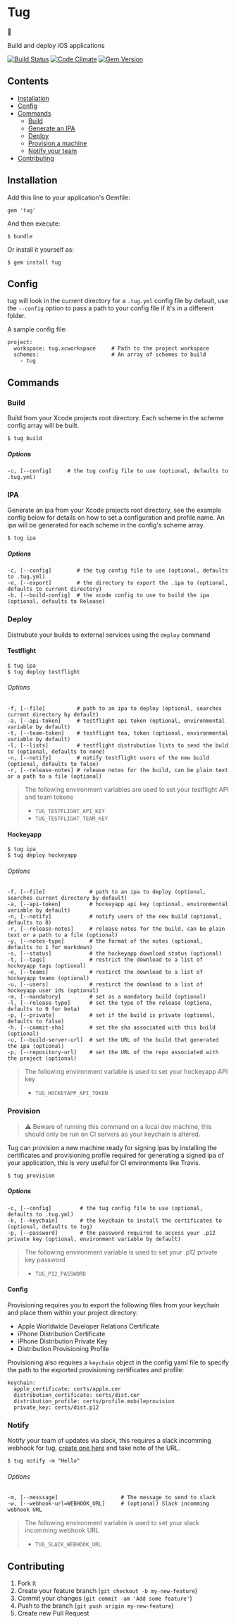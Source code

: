 # Tug

:ship:

Build and deploy iOS applications

[![Build Status](https://travis-ci.org/alexfish/tug.svg?branch=feature%2Fbuild)](https://travis-ci.org/alexfish/tug)
[![Code Climate](https://codeclimate.com/github/alexfish/tug/badges/gpa.svg)](https://codeclimate.com/github/alexfish/tug)
[![Gem Version](https://badge.fury.io/rb/tug.svg)](http://badge.fury.io/rb/tug)

## Contents

* [Installation](#installation)
* [Config](#config)
* [Commands](#commands)
  * [Build](#build)
  * [Generate an IPA](#ipa)
  * [Deploy](#deploy)
  * [Provision a machine](#provision)
  * [Notify your team](#notify)
* [Contributing](#contributing)

## Installation

Add this line to your application's Gemfile:

    gem 'tug'

And then execute:

    $ bundle

Or install it yourself as:

    $ gem install tug

## Config

tug will look in the current directory for a `.tug.yml` config file by default, use the `--config` option to pass a path to your config file if it's in a different folder. 

A sample config file:

```
project:
  workspace: tug.xcworkspace     # Path to the project workspace
  schemes:                       # An array of schemes to build
    - tug
```


## Commands

### Build

Build from your Xcode projects root directory. Each scheme in the scheme config array will be built.

```
$ tug build
```

##### Options

```
-c, [--config]     # the tug config file to use (optional, defaults to .tug.yml)
```

### IPA

Generate an ipa from your Xcode projects root directory, see the example config below for details on how to set a configuration and profile name. An ipa will be generated for each scheme in the config's scheme array.

```
$ tug ipa
```

##### Options

```
-c, [--config]        # the tug config file to use (optional, defaults to .tug.yml)
-e, [--export]        # the directory to export the .ipa to (optional, defaults to current directory)
-b, [--build-config]  # the xcode config to use to build the ipa (optional, defaults to Release)
```

### Deploy

Distrubute your builds to external services using the `deploy` command

#### Testflight

```
$ tug ipa
$ tug deploy testflight
```


###### Options

```
-f, [--file]          # path to an ipa to deploy (optional, searches current directory by default)
-a, [--api-token]     # testflight api token (optional, environmental variable by default)
-t, [--team-token]    # testflight tea, token (optional, environmental variable by default)
-l, [--lists]         # testflight distrubution lists to send the buld to (optional, defaults to none)
-n, [--notify]        # notify testflight users of the new build (optional, defaults to false)
-r, [--release-notes] # release notes for the build, can be plain text or a path to a file (optional)
```

> 
> The following environment variables are used to set your testflight API and team tokens
> * `TUG_TESTFLIGHT_API_KEY`
> * `TUG_TESTFLIGHT_TEAM_KEY`

#### Hockeyapp

```
$ tug ipa
$ tug deploy hockeyapp
```

###### Options

```
-f, [--file]              # path to an ipa to deploy (optional, searches current directory by default)
-a, [--api-token]         # hockeyapp api key (optional, environmental variable by default)
-n, [--notify]            # notify users of the new build (optional, defaults to 0)
-r, [--release-notes]     # release notes for the build, can be plain text or a path to a file (optional)
-y, [--notes-type]        # the format of the notes (optional, defaults to 1 for markdown)
-s, [--status]            # the hockeyapp download status (optional)
-t, [--tags]              # restrict the download to a list of hockeyapp tags (optional)
-e, [--teams]             # restirct the download to a list of hockeyapp teams (optional)
-u, [--users]             # restirct the download to a list of hockeyapp user ids (optional)
-m, [--mandatory]         # set as a mandatory build (optional)
-l, [--release-type]      # set the type of the release (optiona, defaults to 0 for beta)
-p, [--private]           # set if the build is private (optional, defaults to false)
-h, [--commit-sha]        # set the sha associated with this build (optional)
-u, [--build-server-url]  # set the URL of the build that generated the ipa (optional)
-p, [--repository-url]    # set the URL of the repo associated with the project (optional)
```

> 
> The following environment variable is used to set your hockeyapp API key
> * `TUG_HOCKEYAPP_API_TOKEN`

### Provision

> :warning: Beware of running this command on a local dev machine, this should only be run on CI servers as your keychain is altered.

Tug can provision a new machine ready for signing ipas by installing the certificates and provisioning profile required for generating a signed ipa of your application, this is very useful for CI environments like Travis. 

```
$ tug provision
```

##### Options

```
-c, [--config]         # the tug config file to use (optional, defaults to .tug.yml)
-k, [--keychain]       # the keychain to install the certificates to (optional, defaults to tug)
-p, [--password]       # the password required to access your .p12 private key (optional, environment variable by default)
```

> The following environment variable is used to set your .p12 private key password
> * `TUG_P12_PASSWORD`

#### Config 

Provisioning requires you to export the following files from your keychain and place them within your project directory:

* Apple Worldwide Developer Relations Certificate
* iPhone Distribution Certificate
* iPhone Distribution Private Key
* Distribution Provisioning Profile

Provisioning also requires a `keychain` object in the config yaml file to specify the path to the exported provisioning certificates and profile:

```
keychain:
  apple_certificate: certs/apple.cer
  distribution_certificate: certs/dist.cer
  distribution_profile: certs/profile.mobileprovision
  private_key: certs/dist.p12
```

### Notify

Notify your team of updates via slack, this requires a slack incomming webhook for tug, [create one here](https:/my.slack.com/services/new/incoming-webhook) and take note of the URL.

```
$ tug notify -m "Hello"
```

###### Options

```
-m, [--messsage]                    # The message to send to slack
-w, [--webhook-url=WEBHOOK_URL]     # (optional) Slack incomming webhook URL
```

> The following environment variable is used to set your slack incomming webhook URL
> * `TUG_SLACK_WEBHOOK_URL`

## Contributing

1. Fork it
2. Create your feature branch (`git checkout -b my-new-feature`)
3. Commit your changes (`git commit -am 'Add some feature'`)
4. Push to the branch (`git push origin my-new-feature`)
5. Create new Pull Request
